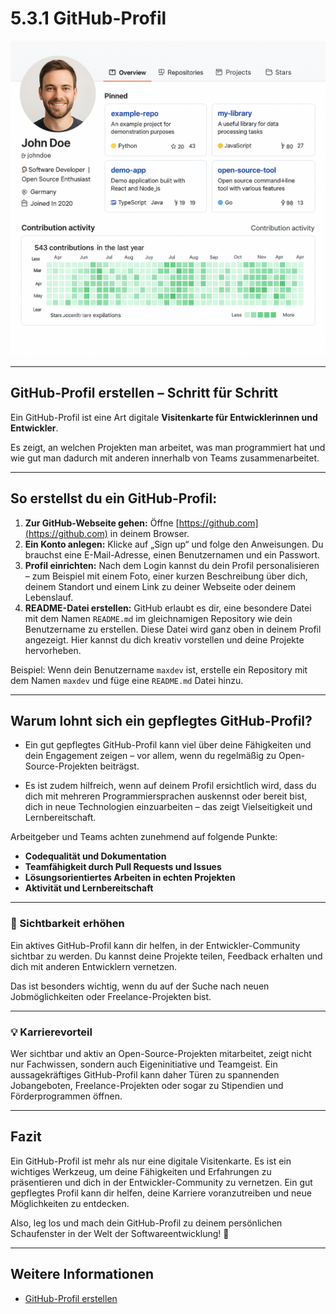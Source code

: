 # 5.3.1 GitHub-Profil

![Beispiel-Profil](../../../../images/github_profil.png)

---

## GitHub-Profil erstellen – Schritt für Schritt

Ein GitHub-Profil ist eine Art digitale **Visitenkarte für Entwicklerinnen und Entwickler**.

Es zeigt, an welchen Projekten man arbeitet, was man programmiert hat und wie gut man dadurch mit anderen innerhalb von Teams zusammenarbeitet.

---

## So erstellst du ein GitHub-Profil:

1. **Zur GitHub-Webseite gehen:** Öffne [https://github.com](https://github.com) in deinem Browser.
2. **Ein Konto anlegen:** Klicke auf „Sign up“ und folge den Anweisungen. Du brauchst eine E-Mail-Adresse, einen Benutzernamen und ein Passwort.
3. **Profil einrichten:** Nach dem Login kannst du dein Profil personalisieren – zum Beispiel mit einem Foto, einer kurzen Beschreibung über dich, deinem Standort und einem Link zu deiner Webseite oder deinem Lebenslauf.
4. **README-Datei erstellen:** GitHub erlaubt es dir, eine besondere Datei mit dem Namen `README.md` im gleichnamigen Repository wie dein Benutzername zu erstellen. Diese Datei wird ganz oben in deinem Profil angezeigt. Hier kannst du dich kreativ vorstellen und deine Projekte hervorheben.

Beispiel: Wenn dein Benutzername `maxdev` ist, erstelle ein Repository mit dem Namen `maxdev` und füge eine `README.md` Datei hinzu.

---

## Warum lohnt sich ein gepflegtes GitHub-Profil?

- Ein gut gepflegtes GitHub-Profil kann viel über deine Fähigkeiten und dein Engagement zeigen – vor allem, wenn du regelmäßig zu Open-Source-Projekten beiträgst.

- Es ist zudem hilfreich, wenn auf deinem Profil ersichtlich wird, dass du dich mit mehreren Programmiersprachen auskennst oder bereit bist, dich in neue Technologien einzuarbeiten – das zeigt Vielseitigkeit und Lernbereitschaft.

Arbeitgeber und Teams achten zunehmend auf folgende Punkte:

- **Codequalität und Dokumentation**
- **Teamfähigkeit durch Pull Requests und Issues**
- **Lösungsorientiertes Arbeiten in echten Projekten**
- **Aktivität und Lernbereitschaft**

---

### 🚀 Sichtbarkeit erhöhen

Ein aktives GitHub-Profil kann dir helfen, in der Entwickler-Community sichtbar zu werden. Du kannst deine Projekte teilen, Feedback erhalten und dich mit anderen Entwicklern vernetzen. 

Das ist besonders wichtig, wenn du auf der Suche nach neuen Jobmöglichkeiten oder Freelance-Projekten bist.

---

### 💡 Karrierevorteil

Wer sichtbar und aktiv an Open-Source-Projekten mitarbeitet, zeigt nicht nur Fachwissen, sondern auch Eigeninitiative und Teamgeist. Ein aussagekräftiges GitHub-Profil kann daher Türen zu spannenden Jobangeboten, Freelance-Projekten oder sogar zu Stipendien und Förderprogrammen öffnen.

---

## Fazit

Ein GitHub-Profil ist mehr als nur eine digitale Visitenkarte. Es ist ein wichtiges Werkzeug, um deine Fähigkeiten und Erfahrungen zu präsentieren und dich in der Entwickler-Community zu vernetzen.
Ein gut gepflegtes Profil kann dir helfen, deine Karriere voranzutreiben und neue Möglichkeiten zu entdecken.

Also, leg los und mach dein GitHub-Profil zu deinem persönlichen Schaufenster in der Welt der Softwareentwicklung! 🚀

---

## Weitere Informationen

- [GitHub-Profil erstellen](https://docs.github.com/de/get-started/start-your-journey/setting-up-your-profile)
